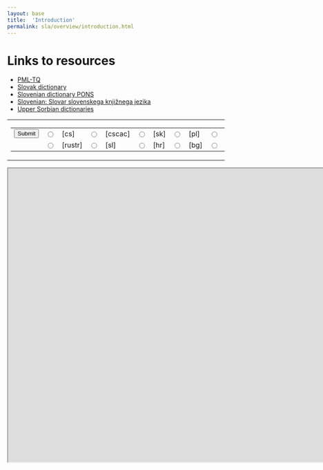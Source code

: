 ```yaml
---
layout: base
title:  'Introduction'
permalink: sla/overview/introduction.html
---
```


# Links to resources

* [PML-TQ](pmltq.html)
* [Slovak dictionary](http://slovnik.azet.sk/pravopis/slovnik-sj/)
* [Slovenian dictionary PONS](http://en.pons.com/translate)
* [Slovenian: Slovar slovenskega knjižnega jezika](http://bos.zrc-sazu.si/sskj.html)
* [Upper Sorbian dictionaries](http://85.214.109.148:8180/dict/online)

<script type="text/javascript">
function getTreebank()
{
    var treebank = "ud_cs";
    // Get a reference to the form id="pmltqform"
    var theForm = document.forms["pmltqform"];
    // Get a reference to the treebank the user chooses name="treebank":
    var radioTreebank = theForm.elements["treebank"];
    // Here since there are 2 radio buttons radioTreebank.length = 2.
    // We loop through the radio buttons.
    for(var i = 0; i < radioTreebank.length; i++)
    {
        // if the radio button is checked
        if(radioTreebank[i].checked)
        {
            treebank = radioTreebank[i].value;
            // If we get a match then we break out of this loop.
            // No reason to continue if we get a match.
            break;
        }
    }
    return treebank;
}

function setFilter()
{
    var theForm = document.forms["pmltqform"];
    // for $a.lemma give $1, count() sort by $2 desc, $1
    // Potřebujeme pole prvků, které přicházejí v úvahu, včetně jejich reprezentace v PML-TQ, např. lform ... lower($a.form).
    var availableAttr =
    [
        ['lemma', '$a.lemma'],
        ['lform', 'lower($a.form)'],
        ['tag',   '$a.tag'],
        ['prontype', '$a.iset/prontype'],
        ['numtype',  '$a.iset/numtype'],
        ['gender',   '$a.iset/gender'],
        ['number',   '$a.iset/number'],
        ['case',     '$a.iset/case']
    ];
    var forpart = '';
    var givepart = '';
    var ielement = 0;
    for(var i = 0; i < availableAttr.length; i++)
    {
        if(theForm.elements[availableAttr[i][0]].checked)
        {
            ielement++;
            if(ielement>1)
            {
                forpart += ', ';
                givepart += ', ';
                sortpart += ', ';
            }
            forpart += availableAttr[i][1];
            givepart += '$'+ielement;
            sortpart += '$'+ielement;
        }
    }
    var sortpart = '';
    if(ielement>=1)
    {
        if(theForm.elements["countsort"].checked)
        {
            sortpart = '$' + (ielement+1) + ' desc, ' + givepart;
        }
        else
        {
            sortpart = givepart + ', ' + '$' + (ielement+1) + ' desc';
        }
        givepart += ', count()';
    }
    theForm.elements['filter'].value = ' >> for ' + forpart + ' give ' + givepart + ' sort by ' + sortpart;
    theForm.elements['filteron'].checked = 1;
}

function gotoQuery()
{
    var treebank=getTreebank();
    var url = "https://lindat.mff.cuni.cz//services/pmltq/#!/treebank/"+treebank+"/query/";
    var theForm = document.forms["pmltqform"];
    url += theForm.elements["query"].value;
    if(theForm.elements["filteron"].checked==true)
    {
        url += theForm.elements["filter"].value;
    }
    //window.location.assign(url);
    document.getElementById('embed').src = url;
}
</script>

  <form id="pmltqform" method="get" action="#">
  <table>
    <tr>
      <td valign="top">
        <table>
          <tr>
        <td><input type="button" name="submit" value="Submit" onclick="gotoQuery();" /></td>
        <td><input id="cs" type="radio" name="treebank" value="ud_cs" /></td><td><label for="cs">[cs]</label></td>
        <td><input id="cs-cac" type="radio" name="treebank" value="ud_cs_cac" /></td><td><label for="cs-cac">[cscac]</label></td>
        <td><input id="sk" type="radio" name="treebank" value="hamledt_sk" /></td><td><label for="sk">[sk]</label></td>
        <td><input id="pl" type="radio" name="treebank" value="ud_pl" /></td><td><label for="pl">[pl]</label></td>
        <td><input id="ru" type="radio" name="treebank" value="ud_ru" /></td><td><label for="ru">[ru]</label></td>
          </tr>
          <tr>
        <td></td>
        <td><input id="ru-str" type="radio" name="treebank" value="ud_ru_syntagrus" /></td><td><label for="ru-str">[rustr]</label></td>
        <td><input id="sl" type="radio" name="treebank" value="ud_sl" /></td><td><label for="sl">[sl]</label></td>
        <td><input id="hr" type="radio" name="treebank" value="ud_hr" /></td><td><label for="hr">[hr]</label></td>
        <td><input id="bg" type="radio" name="treebank" value="ud_bg" /></td><td><label for="bg">[bg]</label></td>
        <td><input id="cu" type="radio" name="treebank" value="ud_cu" /></td><td><label for="cu">[cu]</label></td>
          </tr>
        </table>
      </td>
      <td valign="top">
        Query:<br />
        Filter:&nbsp;<input type="checkbox" name="filteron" /><br />
      </td>
      <td valign="top">
        <input type="text" size="145" name="query" value='a-node $a := [tag="PRON"]' /><br />
        <input type="text" size="145" name="filter" value='>> for $a.lemma give $1, count() sort by $2 desc, $1' /><br />
        <input type="checkbox" name="lemma" checked />&nbsp;lemma
        <input type="checkbox" name="lform" checked />&nbsp;lform
        <input type="checkbox" name="tag" checked />&nbsp;tag
        <input type="checkbox" name="prontype" checked />&nbsp;prontype
        <input type="checkbox" name="numtype" checked />&nbsp;numtype
        <input type="checkbox" name="gender" checked />&nbsp;gender
        <input type="checkbox" name="number" checked />&nbsp;number
        <input type="checkbox" name="case" checked />&nbsp;case
        <input type="checkbox" name="countsort" checked />&nbsp;sort&nbsp;by&nbsp;count
        <input type="button" name="setfilter" value="Set filter" onclick="setFilter();" />
      </td>
    </tr>
  </table>
  </form>
  <iframe id="embed" name="embed" src="https://lindat.mff.cuni.cz//services/pmltq/" width="1580" height="680">
  <p>Your browser does not support iframes.</p>
  </iframe>
